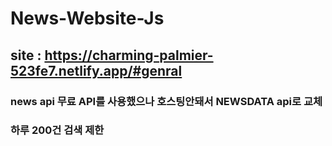 # News-Website-Js

## site : https://charming-palmier-523fe7.netlify.app/#genral
###  news api 무료 API를 사용했으나 호스팅안돼서 NEWSDATA api로 교체 
### 하루 200건 검색 제한
